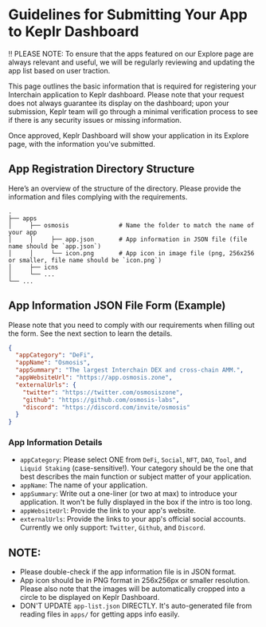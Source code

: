 # Guidelines for Submitting Your App to Keplr Dashboard

‼️ PLEASE NOTE: To ensure that the apps featured on our Explore page are always relevant and useful, we will be regularly reviewing and updating the app list based on user traction. 

This page outlines the basic information that is required for registering your Interchain application to Keplr dashboard. Please note that your request does not always guarantee its display on the dashboard; upon your submission, Keplr team will go through a minimal verification process to see if there is any security issues or missing information.

Once approved, Keplr Dashboard will show your application in its Explore page, with the information you've submitted.

## App Registration Directory Structure

Here’s an overview of the structure of the directory. Please provide the information and files complying with the requirements.

```
.
├── apps
│     ├── osmosis              # Name the folder to match the name of your app
│     │     ├── app.json       # App information in JSON file (file name should be `app.json`)
│     │     └── icon.png       # App icon in image file (png, 256x256 or smaller, file name should be `icon.png`)
│     ├── icns
│     └── ...
└── ...

```

## App Information JSON File Form (Example)

Please note that you need to comply with our requirements when filling out the form. See the next section to learn the details.

```json
{
  "appCategory": "DeFi",
  "appName": "Osmosis",
  "appSummary": "The largest Interchain DEX and cross-chain AMM.",
  "appWebsiteUrl": "https://app.osmosis.zone",
  "externalUrls": {
    "twitter": "https://twitter.com/osmosiszone",
    "github": "https://github.com/osmosis-labs",
    "discord": "https://discord.com/invite/osmosis"
  }
}
```

### App Information Details

- `appCategory`: Please select ONE from `DeFi`, `Social`, `NFT`, `DAO`, `Tool`, and `Liquid Staking` (case-sensitive!). Your category should be the one that best describes the main function or subject matter of your application.
- `appName`: The name of your application.
- `appSummary`: Write out a one-liner (or two at max) to introduce your application. It won't be fully displayed in the box if the intro is too long.
- `appWebsiteUrl`: Provide the link to your app's website.
- `externalUrls`: Provide the links to your app's official social accounts. Currently we only support: `Twitter`, `Github`, and `Discord`.

## NOTE:

- Please double-check if the app information file is in JSON format.
- App icon should be in PNG format in 256x256px or smaller resolution. Please also note that the images will be automatically cropped into a circle to be displayed on Keplr Dashboard.
- DON'T UPDATE `app-list.json` DIRECTLY. It's auto-generated file from reading files in `apps/` for getting apps info easily.
